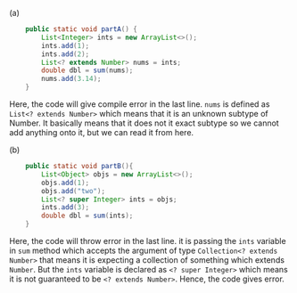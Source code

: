 (a)

```java
    public static void partA() {
        List<Integer> ints = new ArrayList<>();
        ints.add(1);
        ints.add(2);
        List<? extends Number> nums = ints;
        double dbl = sum(nums);
        nums.add(3.14);
    }
```
Here, the code will give compile error in the last line.
`nums` is defined as `List<? extends Number>` which means that it is an
unknown subtype of Number. It basically means that it does not it exact
subtype so we cannot add anything onto it, but we can read it from here.

(b)
```java
    public static void partB(){
        List<Object> objs = new ArrayList<>();
        objs.add(1);
        objs.add("two");                                                                                                                     
        List<? super Integer> ints = objs;
        ints.add(3);
        double dbl = sum(ints);
    }
```

Here, the code will throw error in the last line.
it is passing the `ints` variable in `sum` method which accepts the argument
of type `Collection<? extends Number>` that means it is expecting a collection
of something which extends `Number`. But the `ints` variable is declared
as `<? super Integer>` which means it is not guaranteed to be `<? extends Number>`.
Hence, the code gives error.
